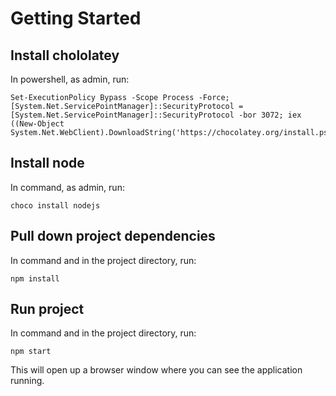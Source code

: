 # Getting Started
## Install chololatey
In powershell, as admin, run:
```
Set-ExecutionPolicy Bypass -Scope Process -Force; [System.Net.ServicePointManager]::SecurityProtocol = [System.Net.ServicePointManager]::SecurityProtocol -bor 3072; iex ((New-Object System.Net.WebClient).DownloadString('https://chocolatey.org/install.ps1'))
```
## Install node
In command, as admin, run:
```
choco install nodejs
```
## Pull down project dependencies
In command and in the project directory, run:
```
npm install
```
## Run project
In command and in the project directory, run:
```
npm start
```
This will open up a browser window where you can see the application running.